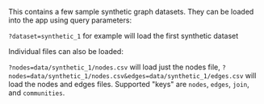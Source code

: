 This contains a few sample synthetic graph datasets. They can be loaded into the app using query parameters:

`?dataset=synthetic_1` for example will load the first synthetic dataset

Individual files can also be loaded:

`?nodes=data/synthetic_1/nodes.csv` will load just the nodes file, `?nodes=data/synthetic_1/nodes.csv&edges=data/synthetic_1/edges.csv` will load the nodes and edges files. Supported "keys" are `nodes`, `edges`, `join`, and `communities`.